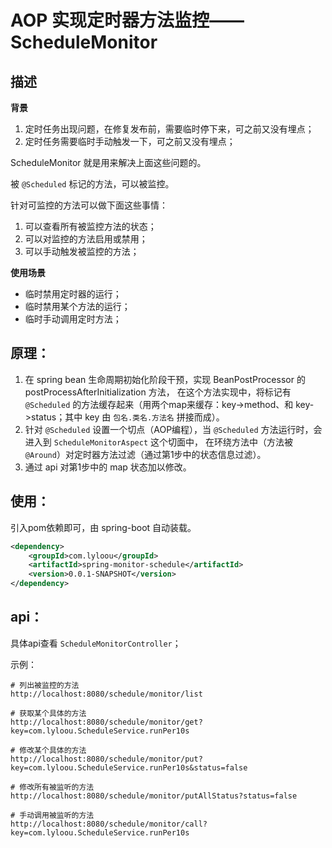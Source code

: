 # AOP 实现定时器方法监控——ScheduleMonitor

## 描述

**背景**

1. 定时任务出现问题，在修复发布前，需要临时停下来，可之前又没有埋点；
2. 定时任务需要临时手动触发一下，可之前又没有埋点；

ScheduleMonitor 就是用来解决上面这些问题的。

被 `@Scheduled` 标记的方法，可以被监控。

针对可监控的方法可以做下面这些事情：

1. 可以查看所有被监控方法的状态；
2. 可以对监控的方法启用或禁用；
3. 可以手动触发被监控的方法；

**使用场景**

- 临时禁用定时器的运行；
- 临时禁用某个方法的运行；
- 临时手动调用定时方法；

## 原理：

1. 在 spring bean 生命周期初始化阶段干预，实现 BeanPostProcessor 的 postProcessAfterInitialization 方法，
   在这个方法实现中，将标记有 `@Scheduled` 的方法缓存起来（用两个map来缓存：key->method、和 key->status；其中 key 由 `包名.类名.方法名` 拼接而成）。
2. 针对 `@Scheduled` 设置一个切点（AOP编程），当 `@Scheduled` 方法运行时，会进入到 `ScheduleMonitorAspect` 这个切面中，
   在环绕方法中（方法被`@Around`）对定时器方法过滤（通过第1步中的状态信息过滤）。
3. 通过 api 对第1步中的 map 状态加以修改。

## 使用：
引入pom依赖即可，由 spring-boot 自动装载。

```xml
<dependency>
    <groupId>com.lyloou</groupId>
    <artifactId>spring-monitor-schedule</artifactId>
    <version>0.0.1-SNAPSHOT</version>
</dependency>
```

## api：

具体api查看 `ScheduleMonitorController`；

示例：
```
# 列出被监控的方法
http://localhost:8080/schedule/monitor/list

# 获取某个具体的方法
http://localhost:8080/schedule/monitor/get?key=com.lyloou.ScheduleService.runPer10s

# 修改某个具体的方法
http://localhost:8080/schedule/monitor/put?key=com.lyloou.ScheduleService.runPer10s&status=false

# 修改所有被监听的方法
http://localhost:8080/schedule/monitor/putAllStatus?status=false

# 手动调用被监听的方法
http://localhost:8080/schedule/monitor/call?key=com.lyloou.ScheduleService.runPer10s
```


